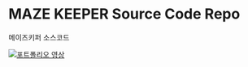 # MAZE KEEPER Source Code Repo
메이즈키퍼 소스코드


[![포트폴리오 영상](https://img.youtube.com/vi/eeLR4VmaG4Q/0.jpg)](https://www.youtube.com/watch?v=eeLR4VmaG4Q)
